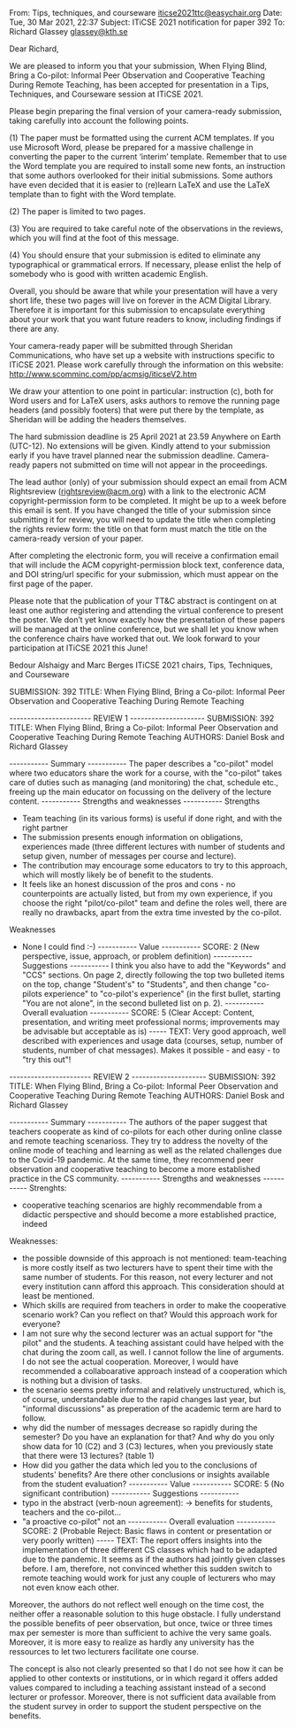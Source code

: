 From: Tips, techniques, and courseware <iticse2021ttc@easychair.org>
Date: Tue, 30 Mar 2021, 22:37
Subject: ITiCSE 2021 notification for paper 392
To: Richard Glassey <glassey@kth.se>


Dear Richard,

We are pleased to inform you that your submission, When Flying Blind, Bring
a Co-pilot: Informal Peer Observation and Cooperative Teaching During
Remote Teaching, has been accepted for presentation in a Tips, Techniques,
and Courseware session at ITiCSE 2021.

Please begin preparing the final version of your camera-ready submission,
taking carefully into account the following points.

(1) The paper must be formatted using the current ACM templates. If you use
Microsoft Word, please be prepared for a massive challenge in converting
the paper to the current ‘interim’ template. Remember that to use the Word
template you are required to install some new fonts, an instruction that
some authors overlooked for their initial submissions. Some authors have
even decided that it is easier to (re)learn LaTeX and use the LaTeX
template than to fight with the Word template.

(2) The paper is limited to two pages.

(3) You are required to take careful note of the observations in the
reviews, which you will find at the foot of this message.

(4) You should ensure that your submission is edited to eliminate any
typographical or grammatical errors. If necessary, please enlist the help
of somebody who is good with written academic English.

Overall, you should be aware that while your presentation will have a very
short life, these two pages will live on forever in the ACM Digital
Library. Therefore it is important for this submission to encapsulate
everything about your work that you want future readers to know, including
findings if there are any.

Your camera-ready paper will be submitted through Sheridan Communications,
who have set up a website with instructions specific to ITiCSE 2021. Please
work carefully through the information on this website:
http://www.scomminc.com/pp/acmsig/iticseV2.htm

We draw your attention to one point in particular: instruction (c), both
for Word users and for LaTeX users, asks authors to remove the running page
headers (and possibly footers) that were put there by the template, as
Sheridan will be adding the headers themselves.

The hard submission deadline is 25 April 2021 at 23.59 Anywhere on Earth
(UTC-12). No extensions will be given. Kindly attend to your submission
early if you have travel planned near the submission deadline. Camera-ready
papers not submitted on time will not appear in the proceedings.

The lead author (only) of your submission should expect an email from ACM
Rightsreview (rightsreview@acm.org) with a link to the electronic ACM
copyright-permission form to be completed. It might be up to a week before
this email is sent. If you have changed the title of your submission since
submitting it for review, you will need to update the title when completing
the rights review form: the title on that form must match the title on the
camera-ready version of your paper.

After completing the electronic form, you will receive a confirmation email
that will include the ACM copyright-permission block text, conference data,
and DOI string/url specific for your submission, which must appear on the
first page of the paper.

Please note that the publication of your TT&C abstract is contingent on at
least one author registering and attending the virtual conference to
present the poster. We don’t yet know exactly how the presentation of these
papers will be managed at the online conference, but we shall let you know
when the conference chairs have worked that out. We look forward to your
participation at ITiCSE 2021 this June!

Bedour Alshaigy and Marc Berges
ITiCSE 2021 chairs, Tips, Techniques, and Courseware

SUBMISSION: 392
TITLE: When Flying Blind, Bring a Co-pilot: Informal Peer Observation and
Cooperative Teaching During Remote Teaching


----------------------- REVIEW 1 ---------------------
SUBMISSION: 392
TITLE: When Flying Blind, Bring a Co-pilot: Informal Peer Observation and
Cooperative Teaching During Remote Teaching
AUTHORS: Daniel Bosk and Richard Glassey

----------- Summary -----------
The paper describes a "co-pilot" model where two educators share the work
for a course, with the "co-pilot" takes care of duties such as managing
(and monitoring) the chat, schedule etc., freeing up the main educator on
focussing on the delivery of the lecture content.
----------- Strengths and weaknesses -----------
Strengths
* Team teaching (in its various forms) is useful if done right, and with
the right partner
* The submission presents enough information on obligations, experiences
made (three different lectures with number of students and setup given,
number of messages per course and lecture).
* The contribution may encourage some educators to try to this approach,
which will mostly likely be of benefit to the students.
* It feels like an honest discussion of the pros and cons - no
counterpoints are actually listed, but from my own experience, if you
choose the right "pilot/co-pilot" team and define the roles well, there are
really no drawbacks, apart from the extra time invested by the co-pilot.

Weaknesses
* None I could find :-)
----------- Value -----------
SCORE: 2 (New perspective, issue, approach, or problem definition)
----------- Suggestions -----------
I think you also have to add the "Keywords" and "CCS" sections.
On page 2, directly following the top two bulleted items on the top, change
"Student's" to "Students", and then change "co-pilots experience" to
"co-pilot's experience" (in the first bullet, starting "You are not alone",
in the second bulleted list on p. 2).
----------- Overall evaluation -----------
SCORE: 5 (Clear Accept: Content, presentation, and writing meet
professional norms; improvements may be advisable but acceptable as is)
----- TEXT:
Very good approach, well described with experiences and usage data
(courses, setup, number of students, number of chat messages). Makes it
possible - and easy - to "try this out"!



----------------------- REVIEW 2 ---------------------
SUBMISSION: 392
TITLE: When Flying Blind, Bring a Co-pilot: Informal Peer Observation and
Cooperative Teaching During Remote Teaching
AUTHORS: Daniel Bosk and Richard Glassey

----------- Summary -----------
The authors of the paper suggest that teachers cooperate as kind of
co-pilots for each other during online classe and remote teaching
scenarioss. They try to address the novelty of the online mode of teaching
and learning as well as the related challenges due to the Covid-19
pandemic. At the same time, they recommend peer observation and cooperative
teaching to become a more established practice in the CS community.
----------- Strengths and weaknesses -----------
Strenghts:
- cooperative teaching scenarios are highly recommendable from a didactic
perspective and should become a more established practice, indeed


Weaknesses:
- the possible downside of this approach is not mentioned: team-teaching is
more costly itself as two lecturers have to spent their time with the same
number of students. For this reason, not every lecturer and not every
institution cann afford this approach. This consideration should at least
be mentioned.
- Which skills are required from teachers in order to make the cooperative
scenario work? Can you reflect on that? Would this approach work for
everyone?
- I am not sure why the second lecturer was an actual support for "the
pilot" and the students. A teaching assistant could have helped with the
chat during the zoom call, as well. I cannot follow the line of arguments.
I do not see the actual cooperation. Moreover, I would have recommended a
collaboarative approach instead of a cooperation which is nothing but a
division of tasks.
- the scenario seems pretty informal and relatively unstructured, which is,
of course, understandable due to the rapid changes last year, but "informal
discussions" as preperation of the academic term are hard to follow.
- why did the number of messages decrease so rapidly during the semester?
Do you have an explanation for that? And why do you only show data for 10
(C2) and 3 (C3) lectures, when you previously state that there were 13
lectures? (table 1)
- How did you gather the data which led you to the conclusions of students'
benefits? Are there other conclusions or insights available from the
student evaluation?
----------- Value -----------
SCORE: 5 (No significant contribution)
----------- Suggestions -----------
- typo in the abstract (verb-noun agreement): -> benefits for students,
teachers and the co-pilot...
- "a proactive co-pilot" not an
----------- Overall evaluation -----------
SCORE: 2 (Probable Reject: Basic flaws in content or presentation or very
poorly written)
----- TEXT:
The report offers insights into the implementation of three different CS
classes which had to be adapted due to the pandemic. It seems as if the
authors had jointly given classes before. I am, therefore, not convinced
whether this sudden switch to remote teaching would work for just any
couple of lecturers who may not even know each other.

Moreover, the authors do not reflect well enough on the time cost, the
neither offer a reasonable solution to this huge obstacle. I fully
understand the possible benefits of peer observation, but once, twice or
three times max per semester is more than sufficient to achive the very
same goals. Moreover, it is more easy to realize as hardly any university
has the ressources to let two lecturers facilitate one course.

The concept is also not clearly presented so that I do not see how it can
be applied to other contexts or institutions, or in which regard it offers
added values compared to including a teaching assistant instead of a second
lecturer or professor. Moreover, there is not sufficient data available
from the student survey in order to support the student perspective on the
benefits.
